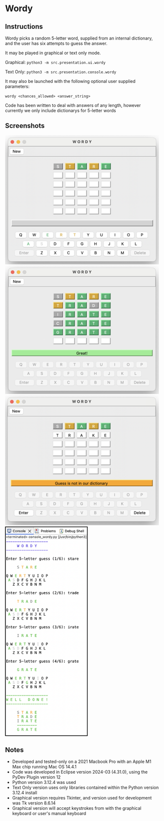 # Wordy
## Instructions
Wordy picks a random 5-letter word, supplied from an internal dictionary, and the user has six attempts to guess the answer.

It may be played in graphical or text only mode.

Graphical: `python3 -m src.presentation.ui.wordy`

Text Only: `python3 -m src.presentation.console.wordy`

It may also be launched with the following optional user supplied parameters:

`wordy <chances_allowed> <answer_string>`

Code has been written to deal with answers of any length, however currently we only include dictionarys for 5-letter words

## Screenshots
<img width="550" alt="Screenshot 2024-07-16 at 7 18 23 PM" src="Wordy/src/resources/images/Wordy_Screenshot_UI_1.png">
<img width="534" alt="Screenshot 2024-07-16 at 7 59 28 PM" src="Wordy/src/resources/images/Wordy_Screenshot_UI_2.png">
<img width="557" alt="Screenshot 2024-07-16 at 7 19 07 PM" src="Wordy/src/resources/images/Wordy_Screenshot_UI_3.png">
<img width="271" alt="Screenshot 2024-07-13 at 8 46 25 PM" src="Wordy/src/resources/images/Wordy_Screenshot_Console.png">

## Notes
* Developed and tested-only on a 2021 Macbook Pro with an Apple M1 Max chip running Mac OS 14.4.1
* Code was developed in Eclipse version 2024-03 (4.31.0), using the PyDev Plugin version 12
* Python version 3.12.4 was used
* Text Only version uses only libraries contained within the Python version 3.12.4 install
* Graphical version requires Tkinter, and version used for development was Tk version 8.6.14
* Graphical version will accept keystrokes from with the graphical keyboard or user's manual keyboard
